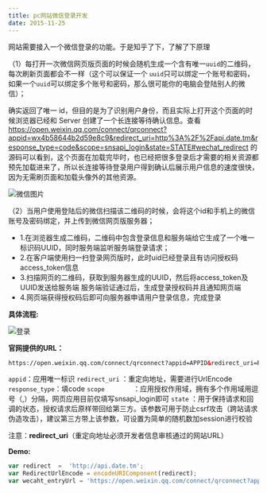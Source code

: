 ```yaml
---
title: pc网站微信登录开发
date: 2015-11-25
---
```


网站需要接入一个微信登录的功能。于是知乎了下，了解了下原理

（1）每打开一次微信网页版页面的时候会随机生成一个含有唯一`uuid`的二维码，每次刷新页面都会不一样（这个可以保证一个 `uuid`只可以绑定一个账号和密码，如果一个`uuid`可以绑定多个账号和密码，那么很可能你的电脑会登陆别人的微信）；

确实返回了唯一 id，但目的是为了识别用户身份，而且实际上打开这个页面的时候浏览器已经和 Server 创建了一个长连接等待确认信息。查看 https://open.weixin.qq.com/connect/qrconnect?appid=wx4b58644b2d59e8c9&redirect_uri=http%3A%2F%2Fapi.date.tm&response_type=code&scope=snsapi_login&state=STATE#wechat_redirect 的源码可以看到，这个页面在加载完毕时，也已经把很多登录后才需要的相关资源都预先加载进来了，所以长连接等待登录用户得到确认后展示用户信息的速度很快，因为无需刷页面和加载头像外的其他资源。

<!-- more -->
![微信图片](https://ohv0hyr4v.qnssl.com/weixin.png)

（2）当用户使用登陆后的微信扫描该二维码的时候，会将这个id和手机上的微信账号及密码绑定，并上传到微信网页版服务器；

- 1.在浏览器生成二维码，二维码中包含登录信息和服务端给它生成了一个唯一标识码UUID，同时服务端监听服务端登录请求；
- 2.在客户端使用扫一扫登录网页版时，此时uid已经登录且有访问授权码access_token信息
- 3.扫描网页的二维码，获取到服务器生成的UUID，然后将access_token及UUID发送给服务端
服务端验证通过后，生成登录授权码并且通知网页端
- 4.网页端获得授权码后即可向服务器申请用户登录信息，完成登录

**具体流程:**

![登录](https://res.wx.qq.com/open/zh_CN/htmledition/res/img/pic/web-wxlogin/12168b9.png)

**官网提供的URL：**
```html
https://open.weixin.qq.com/connect/qrconnect?appid=APPID&redirect_uri=REDIRECT_URI&response_type=code&scope=snsapi_login&state=STATE#wechat_redirect
```



`appid`：应用唯一标识
`redirect_uri` ：重定向地址，需要进行UrlEncode
`response_type`：填code
`scope        `：应用授权作用域，拥有多个作用域用逗号（,）分隔，网页应用目前仅填写snsapi_login即可
`state`        ：用于保持请求和回调的状态，授权请求后原样带回给第三方。该参数可用于防止csrf攻击（跨站请求伪造攻击），建议第三方带上该参数，可设置为简单的随机数加session进行校验

注意：**redirect_uri**（重定向地址必须开发者信息审核通过的网站URL）

**Demo:**
```js
var redirect  =  'http://api.date.tm';
var RedirectUrlEncode = encodeURIComponent(redirect);
var wecaht_entryUrl = 'https://open.weixin.qq.com/connect/qrconnect?appid=wx4b58644b2d59e8c9&redirect_uri='+ RedirectUrlEncode +'&response_type=code&scope=snsapi_login&state=STATE#wechat_redirect'
```




